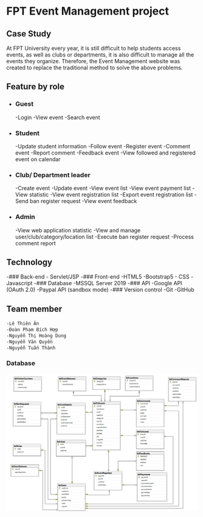 # FPT Event Management project

## Case Study
At FPT University every year, it is still difficult to help students access events, as well as clubs or departments, it is also difficult to manage all the events they organize.
Therefore, the Event Management website was created to replace the traditional method to solve the above problems.
## Feature by role
- ### Guest
	-Login
	-View event
	-Search event
- ### Student
	-Update student information
	-Follow event
	-Register event
	-Comment event
	-Report comment
	-Feedback event
	-View followed and registered event on calendar
- ### Club/ Department leader
	-Create event
	-Update event
	-View event list
	-View event payment list
	-View statistic
	-View event registration list
	-Export event registration list
	-Send ban register request
	-View event feedback
- ### Admin
	-View web application statistic
	-View and manage user/club/category/location list
	-Execute ban register request
	-Process comment report
## Technology
-### Back-end
	- Servlet/JSP
-### Front-end
	-HTML5
	-Bootstrap5 - CSS
	-Javascript
-### Database
	-MSSQL Server 2019
-### API
	-Google API (OAuth 2.0)
	-Paypal API (sandbox mode)
-### Version control
	-Git
	-GitHub
## Team member
	-Lê Thiên Ân
	-Đoàn Phạm Bích Hợp
	-Nguyễn Thị Hoàng Dung
	-Nguyễn Văn Quyền
	-Nguyễn Tuấn Thành
### Database

![Database diagram](https://github.com/ThienAnn-SE/fpt-event/blob/main/images/database.PNG)
<br />
<br />